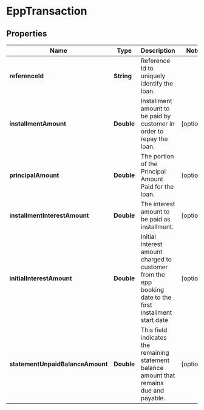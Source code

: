 # EppTransaction

## Properties
Name | Type | Description | Notes
------------ | ------------- | ------------- | -------------
**referenceId** | **String** | Reference Id to uniquely identify the loan.  | 
**installmentAmount** | **Double** | Installment amount to be paid by customer in order to repay the loan. |  [optional]
**principalAmount** | **Double** | The portion of the Principal Amount Paid for the loan. |  [optional]
**installmentInterestAmount** | **Double** | The interest  amount to be paid as installment. |  [optional]
**initialInterestAmount** | **Double** | Initial interest amount charged to customer from the epp booking date to the first installment start date |  [optional]
**statementUnpaidBalanceAmount** | **Double** | This field indicates the remaining statement balance amount that remains due and payable. |  [optional]
